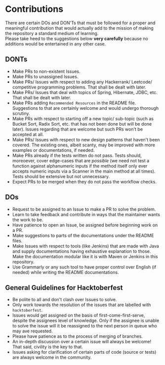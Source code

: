 # Contributions

There are certain DOs and DON'Ts that must be followed for a proper and meaningful contribution that would actually add to the mission of making the repository a standard medium of learning. <br />
Please take heed to the suggestions below **very carefully** because no additions would be entertained in any other case.


## DONTs

- Make PRs to non-existent Issues.
- Make PRs to unassigned Issues.
- Make PRs/ Issues with respect to adding any Hackerrank/ Leetcode/ competitive programming problems. That shall be dealt with later.
- Make PRs/ Issues that deal with topics of Spring, Hibernate, JDBC, etc. That shall be dealt with later.
- Make PRs adding `Recommended Resources` in the README file. Suggestions to that are certainly welcome and would undergo thorough scrutiny. 
- Make PRs with respect to starting off a new topic/ sub-topic (such as Bucket Sort, Radix Sort, etc. that has not been done but will be done later). Issues regarding that are welcome but such PRs won't be accepted at all.
- Make PRs/ Issues with respect to new design patterns that haven't been covered. The existing ones, albeit scanty, may be improved with more examples or documentations, if needed.
- Make PRs already if the tests written do not pass. Tests should, moreoever, cover edge-cases that are *possible* (we need not test a function against alphanumeric inputs if the method itself only ever accepts numeric inputs via a Scanner in the main method at all times). Tests should be extensive but not unnecessary.
- Expect PRs to be merged when they do not pass the workflow checks.


## DOs

- Request to be assigned to an Issue to make a PR to solve the problem.
- Learn to take feedback and contribute in ways that the maintainer wants the work to be.
- Have patience to open an Issue, be assigned before beginning work on a PR.
- Make suggestions to parts of the documentations under the README files.
- Make Issues with respect to tools (like Jenkins) that are made with Java and supply documentations having exhaustive explanation to those. Make the documentation modular like it is with Maven or Jenkins in this repository.
- Use Grammarly or any such tool to have proper control over English (if needed) while writing the README documentations.


## General Guidelines for Hacktoberfest

- Be polite to all and don't clash over Issues to solve.
- Only work towards the resolution of the issues that are labelled with `hacktoberfest`.
- Issues would get assigned on the basis of first-come-first-serve, despite the assignees level of knowledge. Only if the assignee is unable to solve the issue will it be reassigned to the next person in queue who may ave requested.
- Please have patience as to the process of merging of branches.
- An in-depth discussion over a certain issue will always be welcome! That said, civility is the key to that.
- Issues asking for clarification of certain parts of code (source or tests) are always welcome in the community.